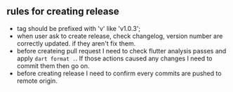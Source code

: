 ## rules for creating release
* tag should be prefixed with 'v' like 'v1.0.3';
* when user ask to create release, check changelog, version number are correctly updated. if they aren't fix them.
* before createing pull request I need to check flutter analysis passes and apply `dart format .`. If those actions caused any changes I need to commit them then go on.
* before creating release I need to confirm every commits are pushed to remote origin.

